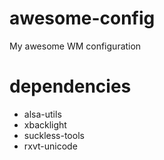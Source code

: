 # awesome-config
My awesome WM configuration

# dependencies
* alsa-utils
* xbacklight
* suckless-tools
* rxvt-unicode
